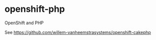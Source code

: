 # openshift-php
OpenShift and PHP

See https://github.com/willem-vanheemstrasystems/openshift-cakephp
